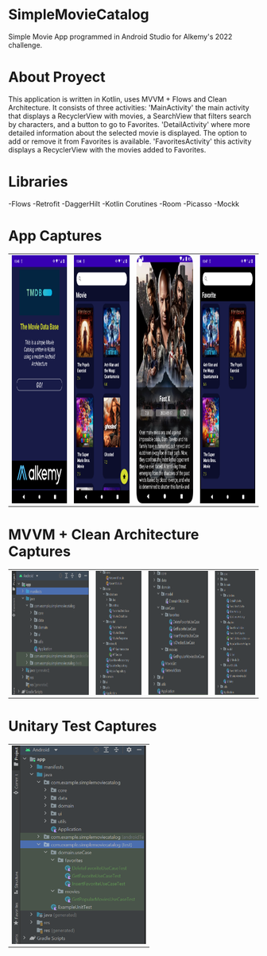 # SimpleMovieCatalog
Simple Movie App programmed in Android Studio for Alkemy's 2022 challenge.

# About Proyect
This application is written in Kotlin, uses MVVM + Flows and Clean Architecture. 
It consists of three activities:
'MainActivity' the main activity that displays a RecyclerView with movies, a SearchView that filters search by characters, and a button to go to Favorites.
'DetailActivity' where more detailed information about the selected movie is displayed. The option to add or remove it from Favorites is available.
'FavoritesActivity' this activity displays a RecyclerView with the movies added to Favorites.

# Libraries

-Flows
-Retrofit
-DaggerHilt
-Kotlin Corutines
-Room
-Picasso
-Mockk

# App Captures

<table>
  <tr>
    <td>
    <img src="https://github.com/MarcosConforti/SimpleMovieCatalog/blob/master/app/src/main/res/drawable/welcomeactivity.png" alt="Welcome"  height="500">
    </td>
    <td>
    <img src="https://github.com/MarcosConforti/SimpleMovieCatalog/blob/master/app/src/main/res/drawable/mainactivity.png" alt="Movies Main"  height="500">
    </td>
    <td>
     <img src="https://github.com/MarcosConforti/SimpleMovieCatalog/blob/master/app/src/main/res/drawable/detail.png" alt="Movies Detail"  height="500">
    </td>
    <td>
     <img src="https://github.com/MarcosConforti/SimpleMovieCatalog/blob/master/app/src/main/res/drawable/favoriteactivity.png" alt="Favorite Movies"  height="500">
    </td>
  </tr>
</table>

# MVVM + Clean Architecture Captures

<table>
  <tr>
    <td>
    <img src="https://github.com/MarcosConforti/SimpleMovieCatalog/blob/master/app/src/main/res/drawable/mvvmcleanarchitecture.png" alt="MVVM CA"  height="250">
    </td>
    <td>
    <img src="https://github.com/MarcosConforti/SimpleMovieCatalog/blob/master/app/src/main/res/drawable/data.png" alt="Data"  height="250">
    </td>
    <td>
     <img src="https://github.com/MarcosConforti/SimpleMovieCatalog/blob/master/app/src/main/res/drawable/domain.png" alt="Domain"  height="250">
    </td>
    <td>
     <img src="https://github.com/MarcosConforti/SimpleMovieCatalog/blob/master/app/src/main/res/drawable/ui.png" alt="UI"  height="250">
    </td> 
  </tr>
</table>

# Unitary Test Captures

<table>
  <tr>
    <td>
    <img src="https://github.com/MarcosConforti/SimpleMovieCatalog/blob/master/app/src/main/res/drawable/unitarytest.png" alt="UT"  height="400">
    </td>
  </tr>
</table>

